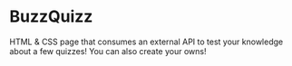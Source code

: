 # BuzzQuizz
HTML & CSS page that consumes an external API to test your knowledge about a few quizzes! You can also create your owns!



